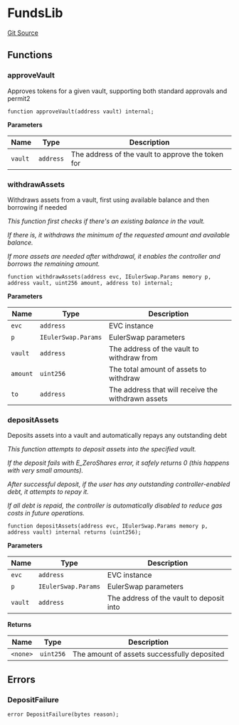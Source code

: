 # FundsLib
[Git Source](https://github.com/euler-xyz/euler-swap/blob/7080c3fe0c9f935c05849a0756ed43d959130afd/src/libraries/FundsLib.sol)


## Functions
### approveVault

Approves tokens for a given vault, supporting both standard approvals and permit2


```solidity
function approveVault(address vault) internal;
```
**Parameters**

|Name|Type|Description|
|----|----|-----------|
|`vault`|`address`|The address of the vault to approve the token for|


### withdrawAssets

Withdraws assets from a vault, first using available balance and then borrowing if needed

*This function first checks if there's an existing balance in the vault.*

*If there is, it withdraws the minimum of the requested amount and available balance.*

*If more assets are needed after withdrawal, it enables the controller and borrows the remaining amount.*


```solidity
function withdrawAssets(address evc, IEulerSwap.Params memory p, address vault, uint256 amount, address to) internal;
```
**Parameters**

|Name|Type|Description|
|----|----|-----------|
|`evc`|`address`|EVC instance|
|`p`|`IEulerSwap.Params`|EulerSwap parameters|
|`vault`|`address`|The address of the vault to withdraw from|
|`amount`|`uint256`|The total amount of assets to withdraw|
|`to`|`address`|The address that will receive the withdrawn assets|


### depositAssets

Deposits assets into a vault and automatically repays any outstanding debt

*This function attempts to deposit assets into the specified vault.*

*If the deposit fails with E_ZeroShares error, it safely returns 0 (this happens with very small amounts).*

*After successful deposit, if the user has any outstanding controller-enabled debt, it attempts to repay it.*

*If all debt is repaid, the controller is automatically disabled to reduce gas costs in future operations.*


```solidity
function depositAssets(address evc, IEulerSwap.Params memory p, address vault) internal returns (uint256);
```
**Parameters**

|Name|Type|Description|
|----|----|-----------|
|`evc`|`address`|EVC instance|
|`p`|`IEulerSwap.Params`|EulerSwap parameters|
|`vault`|`address`|The address of the vault to deposit into|

**Returns**

|Name|Type|Description|
|----|----|-----------|
|`<none>`|`uint256`|The amount of assets successfully deposited|


## Errors
### DepositFailure

```solidity
error DepositFailure(bytes reason);
```

